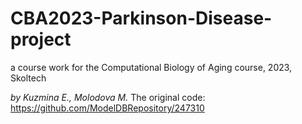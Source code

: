# CBA2023-Parkinson-Disease-project
a course work for the Computational Biology of Aging course, 2023, Skoltech

*by Kuzmina E., Molodova M.*
The original code: https://github.com/ModelDBRepository/247310
